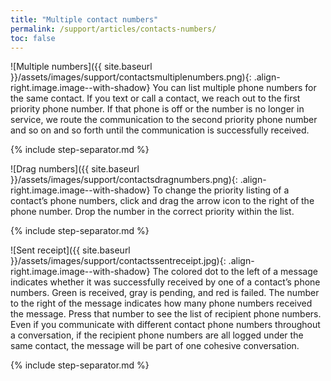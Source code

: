 ```yaml
---
title: "Multiple contact numbers"
permalink: /support/articles/contacts-numbers/
toc: false
---
```


![Multiple numbers]({{ site.baseurl }}/assets/images/support/contactsmultiplenumbers.png){: .align-right.image.image--with-shadow} You can list multiple phone numbers for the same contact. If you text or call a contact, we reach out to the first priority phone number. If that phone is off or the number is no longer in service, we route the communication to the second priority phone number and so on and so forth until the communication is successfully received.

{% include step-separator.md %}

![Drag numbers]({{ site.baseurl }}/assets/images/support/contactsdragnumbers.png){: .align-right.image.image--with-shadow} To change the priority listing of a contact’s phone numbers, click and drag the arrow icon to the right of the phone number. Drop the number in the correct priority within the list.

{% include step-separator.md %}

![Sent receipt]({{ site.baseurl }}/assets/images/support/contactssentreceipt.jpg){: .align-right.image.image--with-shadow} The colored dot to the left of a message indicates whether it was successfully received by one of a contact’s phone numbers. Green is received, gray is pending, and red is failed. The number to the right of the message indicates how many phone numbers received the message. Press that number to see the list of recipient phone numbers. Even if you communicate with different contact phone numbers throughout a conversation, if the recipient phone numbers are all logged under the same contact, the message will be part of one cohesive conversation.

{% include step-separator.md %}
